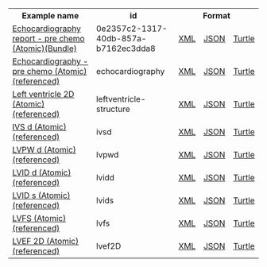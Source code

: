 <table class="list" width="100%">            
   <tr>
     <th>Example name</th>
     <th>id</th>
     <th colspan="3">Format</th>
   </tr>
   <tr>
      <td><a href="bundle-0e2357c2-1317-40db-857a-b7162ec3dda8.html">Echocardiography report - pre chemo (Atomic)(Bundle)</a></td>
      <td>0e2357c2-1317-40db-857a-b7162ec3dda8</td>
      <td><a href="bundle-0e2357c2-1317-40db-857a-b7162ec3dda8.xml.html">XML</a></td>
      <td><a href="bundle-0e2357c2-1317-40db-857a-b7162ec3dda8.json.html">JSON</a></td>
      <td><a href="bundle-0e2357c2-1317-40db-857a-b7162ec3dda8.ttl.html">Turtle</a></td>
   </tr>
   <tr>
      <td><a href="observation-echocardiography.html">Echocardiography - pre chemo (Atomic)(referenced)</a></td>
      <td>echocardiography</td>
      <td><a href="observation-echocardiography.html">XML</a></td>
      <td><a href="observation-echocardiography.json.html">JSON</a></td>
      <td><a href="observation-echocardiography.ttl.html">Turtle</a></td>
   </tr>   
   <tr>
      <td><a href="observation-leftventricle-structure.html">Left ventricle 2D (Atomic)(referenced)</a></td>
      <td>leftventricle-structure</td>
      <td><a href="observation-leftventricle-structure.html">XML</a></td>
      <td><a href="observation-leftventricle-structure.json.html">JSON</a></td>
      <td><a href="observation-leftventricle-structure.ttl.html">Turtle</a></td>
   </tr>              
   <tr>
      <td><a href="observation-ivsd.html">IVS d (Atomic)(referenced)</a></td>
      <td>ivsd</td>
      <td><a href="observation-ivsd.html">XML</a></td>
      <td><a href="observation-ivsd.json.html">JSON</a></td>
      <td><a href="observation-ivsd.ttl.html">Turtle</a></td>
   </tr>  
   <tr>
      <td><a href="observation-lvpwd.html">LVPW d (Atomic)(referenced)</a></td>
      <td>lvpwd</td>
      <td><a href="observation-lvpwd.html">XML</a></td>
      <td><a href="observation-lvpwd.json.html">JSON</a></td>
      <td><a href="observation-lvpwd.ttl.html">Turtle</a></td>
   </tr>  
   <tr>
      <td><a href="observation-lvidd.html">LVID d (Atomic)(referenced)</a></td>
      <td>lvidd</td>
      <td><a href="observation-lvidd.html">XML</a></td>
      <td><a href="observation-lvidd.json.html">JSON</a></td>
      <td><a href="observation-lvidd.ttl.html">Turtle</a></td>
   </tr>  
   <tr>
      <td><a href="observation-lvids.html">LVID s (Atomic)(referenced)</a></td>
      <td>lvids</td>
      <td><a href="observation-lvids.html">XML</a></td>
      <td><a href="observation-lvids.json.html">JSON</a></td>
      <td><a href="observation-lvids.ttl.html">Turtle</a></td>
   </tr>  
   <tr>
      <td><a href="observation-lvfs.html">LVFS (Atomic)(referenced)</a></td>
      <td>lvfs</td>
      <td><a href="observation-lvfs.html">XML</a></td>
      <td><a href="observation-lvfs.json.html">JSON</a></td>
      <td><a href="observation-lvfs.ttl.html">Turtle</a></td>
   </tr>  
   <tr>
      <td><a href="observation-lvef2D.html">LVEF 2D (Atomic)(referenced)</a></td>
      <td>lvef2D</td>
      <td><a href="observation-lvef2D.html">XML</a></td>
      <td><a href="observation-lvef2D.json.html">JSON</a></td>
      <td><a href="observation-lvef2D.ttl.html">Turtle</a></td>
   </tr>  
</table>